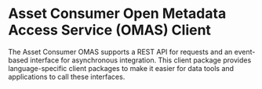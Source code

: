 <!-- SPDX-License-Identifier: Apache-2.0 -->

# Asset Consumer Open Metadata Access Service (OMAS) Client

The Asset Consumer OMAS supports a REST API for requests and an event-based
interface for asynchronous integration.  This client
package provides language-specific client packages to make it easier
for data tools and applications to call these interfaces.